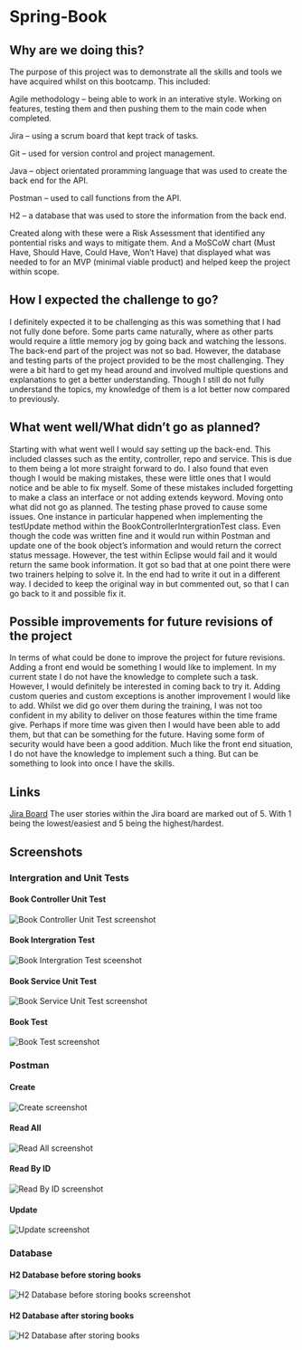 # Spring-Book

## Why are we doing this?
The purpose of this project was to demonstrate all the skills and tools we have acquired whilst on this bootcamp. This included:

Agile methodology – being able to work in an interative style. Working on features, testing them and then pushing them to the main code when completed. 

Jira – using a scrum board that kept track of tasks.

Git – used for version control and project management.

Java – object orientated proramming language that was used to create the back end for the API.

Postman – used to call functions from the API.

H2 – a database that was used to store the information from the back end.

Created along with these were a Risk Assessment that identified any pontential risks and ways to mitigate them. And a MoSCoW chart (Must Have, Should Have, Could Have, Won’t Have) that displayed what was needed to for an MVP (minimal viable product) and helped keep the project within scope.
## How I expected the challenge to go?
I definitely expected it to be challenging as this was something that I had not fully done before. Some parts came naturally, where as other parts would require a little memory jog by going back and watching the lessons. The back-end part of the project was not so bad. However, the database and testing parts of the project provided to be the most challenging. They were a bit hard to get my head around and involved multiple questions and explanations to get a better understanding. Though I still do not fully understand the topics, my knowledge of them is a lot better now compared to previously.


## What went well/What didn’t go as planned?
Starting with what went well I would say setting up the back-end. This included classes such as the entity, controller, repo and service. This is due to them being a lot more straight forward to do. I also found that even though I would be making mistakes, these were little ones that I would notice and be able to fix myself. Some of these mistakes included forgetting to make a class an interface or not adding extends keyword.
Moving onto what did not go as planned. The testing phase proved to cause some issues. One instance in particular happened when implementing the testUpdate method within the BookControllerIntergrationTest class. Even though the code was written fine and it would run within Postman and update one of the book object’s information and would return the correct status message. However, the test within Eclipse would fail and it would return the same book information. It got so bad that at one point there were two trainers helping to solve it. In the end had to write it out in a different way. I decided to keep the original way in but commented out, so that I can go back to it and possible fix it.


## Possible improvements for future revisions of the project
In terms of what could be done to improve the project for future revisions. Adding a front end would be something I would like to implement. In my current state I do not have the knowledge to complete such a task. However, I would definitely be interested in coming back to try it.
Adding custom queries and custom exceptions is another improvement I would like to add. Whilst we did go over them during the training, I was not too confident in my ability to deliver on those features within the time frame give. Perhaps if more time was given then I would have been able to add them, but that can be something for the future.
Having some form of security would have been a good addition. Much like the front end situation, I do not have the knowledge to implement such a thing. But can be something to look into once I have the skills.


## Links
[Jira Board](https://jorden00.atlassian.net/jira/software/projects/STP/boards/2/roadmap)
The user stories within the Jira board are marked out of 5. With 1 being the lowest/easiest and 5 being the highest/hardest.

## Screenshots
### Intergration and Unit Tests
#### Book Controller Unit Test
![Book Controller Unit Test screenshot](https://github.com/jniles00/Spring-Book/blob/dev/Screenshots/Test/Book%20Controller%20Test%20Unit.png)

#### Book Intergration Test
![Book Intergration Test sceenshot](https://github.com/jniles00/Spring-Book/blob/dev/Screenshots/Test/Book%20Integration%20Test%20Results.png)

#### Book Service Unit Test
![Book Service Unit Test screenshot](https://github.com/jniles00/Spring-Book/blob/dev/Screenshots/Test/Book%20Service%20Unit%20Testing.png)

#### Book Test
![Book Test screenshot](https://github.com/jniles00/Spring-Book/blob/dev/Screenshots/Test/Book%20Test.png)

### Postman
#### Create
![Create screenshot](https://github.com/jniles00/Spring-Book/blob/dev/Screenshots/Postman/Postman%20-%20Create.png)

#### Read All
![Read All screenshot](https://github.com/jniles00/Spring-Book/blob/dev/Screenshots/Postman/Postman%20-%20Read%20All.png)

#### Read By ID
![Read By ID screenshot](https://github.com/jniles00/Spring-Book/blob/dev/Screenshots/Postman/Postman%20-%20Read%20By%20Id.png)

#### Update
![Update screenshot](https://github.com/jniles00/Spring-Book/blob/dev/Screenshots/Postman/Postman%20-%20Update.png)

### Database
#### H2 Database before storing books
![H2 Database before storing books screenshot](https://github.com/jniles00/Spring-Book/blob/dev/Screenshots/Database/h2-console%20screenshot_1.png)

#### H2 Database after storing books
![H2 Database after storing books](https://github.com/jniles00/Spring-Book/blob/dev/Screenshots/Database/h2-console%20screenshot_2.png)
